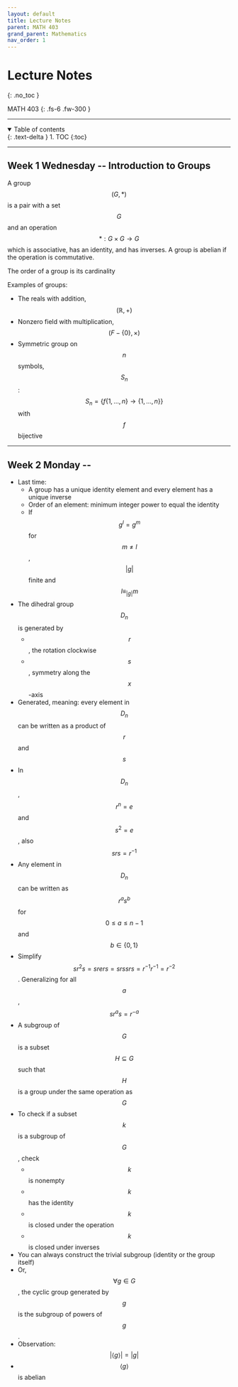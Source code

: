 ```yaml
---
layout: default
title: Lecture Notes
parent: MATH 403
grand_parent: Mathematics
nav_order: 1
---
```


# Lecture Notes
{: .no_toc }

MATH 403
{: .fs-6 .fw-300 }

---

<details open markdown="block">
  <summary>
    Table of contents
  </summary>
  {: .text-delta }
1. TOC
{:toc}
</details>

---

## Week 1 Wednesday -- Introduction to Groups

A group $$(G, *)$$ is a pair with a set $$G$$ and an operation $$*: G \times G \to G$$ which is associative, has an identity, and has inverses.
A group is abelian if the operation is commutative.

The order of a group is its cardinality

Examples of groups:
- The reals with addition, $$(\mathbb{R}, +)$$
- Nonzero field with multiplication, $$(F - \{0\}, \times)$$
- Symmetric group on $$n$$ symbols, $$S_n$$: $$S_n = \{ f \{ 1, ..., n\} \to \{ 1, ..., n \} \} $$ with $$f$$ bijective

---

## Week 2 Monday -- 
- Last time:
  - A group has a unique identity element and every element has a unique inverse
  - Order of an element: minimum integer power to equal the identity
  - If $$g^l = g^m$$ for $$m \neq l$$, $$\vert g \vert$$ finite and $$l \equiv_{\vert g \vert} m$$
- The dihedral group $$D_n$$ is generated by
  - $$r$$, the rotation clockwise
  - $$s$$, symmetry along the $$x$$-axis
- Generated, meaning: every element in $$D_n$$ can be written as a product of $$r$$ and $$s$$
- In $$D_n$$, $$r^n = e$$ and $$s^2 = e$$, also $$srs = r^{-1}$$
- Any element in $$D_n$$ can be written as $$r^a s^b$$ for $$0 \leq a \leq n-1$$ and $$b \in \{0, 1\}$$
- Simplify $$s r^2 s = sr e r s = srs srs = r^{-1} r^{-1} = r^{-2}$$. Generalizing for all $$a$$, $$s r^a s = r^{-a}$$
- A subgroup of $$G$$ is a subset $$H \subseteq G$$ such that $$H$$ is a group under the same operation as $$G$$
- To check if a subset $$k$$ is a subgroup of $$G$$, check
  - $$k$$ is nonempty
  - $$k$$ has the identity
  - $$k$$ is closed under the operation
  - $$k$$ is closed under inverses
- You can always construct the trivial subgroup (identity or the group itself)
- Or, $$\forall g \in G$$, the cyclic group generated by $$g$$ is the subgroup of powers of $$g$$.
- Observation: $$\vert \langle g \rangle \vert = \vert g \vert$$
- $$\langle g \rangle$$ is abelian


















